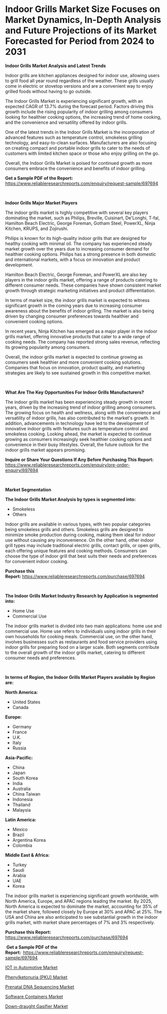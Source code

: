 <p><h1>Indoor Grills Market Size Focuses on Market Dynamics, In-Depth Analysis and Future Projections of its Market Forecasted for Period from 2024 to 2031</h1></p><p><strong>Indoor Grills Market Analysis and Latest Trends</strong></p>
<p><p>Indoor grills are kitchen appliances designed for indoor use, allowing users to grill food all year round regardless of the weather. These grills usually come in electric or stovetop versions and are a convenient way to enjoy grilled foods without having to go outside.</p><p>The Indoor Grills Market is experiencing significant growth, with an expected CAGR of 13.7% during the forecast period. Factors driving this growth include the rising popularity of indoor grilling among consumers looking for healthier cooking options, the increasing trend of home cooking, and the convenience and versatility offered by indoor grills.</p><p>One of the latest trends in the Indoor Grills Market is the incorporation of advanced features such as temperature control, smokeless grilling technology, and easy-to-clean surfaces. Manufacturers are also focusing on creating compact and portable indoor grills to cater to the needs of customers with limited kitchen space or those who enjoy grilling on the go.</p><p>Overall, the Indoor Grills Market is poised for continued growth as more consumers embrace the convenience and benefits of indoor grilling.</p></p>
<p><strong>Get a Sample PDF of the Report:&nbsp;</strong> <a href="https://www.reliableresearchreports.com/enquiry/request-sample/697694">https://www.reliableresearchreports.com/enquiry/request-sample/697694</a></p>
<p>&nbsp;</p>
<p><strong>Indoor Grills Major Market Players</strong></p>
<p><p>The indoor grills market is highly competitive with several key players dominating the market, such as Philips, Breville, Cuisinart, De'Longhi, T-fal, Hamilton Beach Electric, George Foreman, Gotham Steel, PowerXL, Ninja Kitchen, KRUPS, and Zojirushi. </p><p>Philips is known for its high-quality indoor grills that are designed for healthy cooking with minimal oil. The company has experienced steady market growth over the years due to increasing consumer demand for healthier cooking options. Philips has a strong presence in both domestic and international markets, with a focus on innovation and product development.</p><p>Hamilton Beach Electric, George Foreman, and PowerXL are also key players in the indoor grills market, offering a range of products catering to different consumer needs. These companies have shown consistent market growth through strategic marketing initiatives and product differentiation.</p><p>In terms of market size, the indoor grills market is expected to witness significant growth in the coming years due to increasing consumer awareness about the benefits of indoor grilling. The market is also being driven by changing consumer preferences towards healthier and convenient cooking options.</p><p>In recent years, Ninja Kitchen has emerged as a major player in the indoor grills market, offering innovative products that cater to a wide range of cooking needs. The company has reported strong sales revenue, reflecting its growing popularity among consumers.</p><p>Overall, the indoor grills market is expected to continue growing as consumers seek healthier and more convenient cooking solutions. Companies that focus on innovation, product quality, and marketing strategies are likely to see sustained growth in this competitive market.</p></p>
<p>&nbsp;</p>
<p><strong>What Are The Key Opportunities For Indoor Grills Manufacturers?</strong></p>
<p><p>The indoor grills market has been experiencing steady growth in recent years, driven by the increasing trend of indoor grilling among consumers. The growing focus on health and wellness, along with the convenience and versatility of indoor grills, has also contributed to the market's growth. In addition, advancements in technology have led to the development of innovative indoor grills with features such as temperature control and smokeless cooking. Looking ahead, the market is expected to continue growing as consumers increasingly seek healthier cooking options and convenience in their busy lifestyles. Overall, the future outlook for the indoor grills market appears promising.</p></p>
<p><strong>Inquire or Share Your Questions If Any Before Purchasing This Report:</strong> <a href="https://www.reliableresearchreports.com/enquiry/pre-order-enquiry/697694">https://www.reliableresearchreports.com/enquiry/pre-order-enquiry/697694</a></p>
<p>&nbsp;</p>
<p><strong>Market Segmentation</strong></p>
<p><strong>The Indoor Grills Market Analysis by types is segmented into:</strong></p>
<p><ul><li>Smokeless</li><li>Others</li></ul></p>
<p><p>Indoor grills are available in various types, with two popular categories being smokeless grills and others. Smokeless grills are designed to minimize smoke production during cooking, making them ideal for indoor use without causing any inconvenience. On the other hand, other indoor grill types may include traditional electric grills, contact grills, or open grills, each offering unique features and cooking methods. Consumers can choose the type of indoor grill that best suits their needs and preferences for convenient indoor cooking.</p></p>
<p><strong>Purchase this Report:&nbsp;</strong><a href="https://www.reliableresearchreports.com/purchase/697694">https://www.reliableresearchreports.com/purchase/697694</a></p>
<p>&nbsp;</p>
<p><strong>The Indoor Grills Market Industry Research by Application is segmented into:</strong></p>
<p><ul><li>Home Use</li><li>Commercial Use</li></ul></p>
<p><p>The indoor grills market is divided into two main applications: home use and commercial use. Home use refers to individuals using indoor grills in their own households for cooking meals. Commercial use, on the other hand, involves businesses such as restaurants and food service providers using indoor grills for preparing food on a larger scale. Both segments contribute to the overall growth of the indoor grills market, catering to different consumer needs and preferences.</p></p>
<p>&nbsp;</p>
<p><strong>In terms of Region, the Indoor Grills Market Players available by Region are:</strong></p>
<p>
    <p> <strong> North America: </strong>
        <ul>
            <li>United States</li>
            <li>Canada</li>
        </ul>
        </p> 
    <p> <strong> Europe: </strong>
        <ul>
            <li>Germany</li>
            <li>France</li>
            <li>U.K.</li>
            <li>Italy</li>
            <li>Russia</li>
        </ul>
        </p> 
    <p> <strong> Asia-Pacific: </strong>
        <ul>
            <li>China</li>
            <li>Japan</li>
            <li>South Korea</li>
            <li>India</li>
            <li>Australia</li>
            <li>China Taiwan</li>
            <li>Indonesia</li>
            <li>Thailand</li>
            <li>Malaysia</li>
        </ul>
        </p> 
    <p> <strong> Latin America: </strong>
        <ul>
            <li>Mexico</li>
            <li>Brazil</li>
            <li>Argentina Korea</li>
            <li>Colombia</li>
        </ul>
        </p> 
    <p> <strong> Middle East & Africa: </strong>
        <ul>
            <li>Turkey</li>
            <li>Saudi</li>
            <li>Arabia</li>
            <li>UAE</li>
            <li>Korea</li>
        </ul>
    </p>
    </p>
<p><p>The indoor grills market is experiencing significant growth worldwide, with North America, Europe, and APAC regions leading the market. By 2025, North America is expected to dominate the market, accounting for 35% of the market share, followed closely by Europe at 30% and APAC at 25%. The USA and China are also anticipated to see substantial growth in the indoor grills market, with market share percentages of 7% and 3% respectively.</p></p>
<p><strong>Purchase this Report: </strong><a href="https://www.reliableresearchreports.com/purchase/697694">https://www.reliableresearchreports.com/purchase/697694</a></p>
<p>&nbsp;<strong>Get a Sample PDF of the Report:&nbsp;&nbsp;</strong><a href="https://www.reliableresearchreports.com/enquiry/request-sample/697694">https://www.reliableresearchreports.com/enquiry/request-sample/697694</a></p>
<p><strong></strong></p>
<p><p><a href="https://medium.com/@caylawisoky8698/iot-in-automotive-market-size-cagr-trends-2024-2030-33d56630bcb9">IOT in Automotive Market</a></p><p><a href="https://issuu.com/reportprime-2/docs/phenylketonuria-pku-market-size-2030.pptx">Phenylketonuria (PKU) Market</a></p><p><a href="https://medium.com/@caylawisoky8698/prenatal-dna-sequencing-market-size-market-outlook-and-market-forecast-2024-to-2031-0d94bd880e3c">Prenatal DNA Sequencing Market</a></p><p><a href="https://medium.com/@christinegreen87/software-containers-market-competitive-analysis-market-trends-and-forecast-to-2031-3cf9f0a49a6a">Software Containers Market</a></p><p><a href="https://issuu.com/reportprime-2/docs/down-draught-gasifier-market-size-2030.pptx">Down-draught Gasifier Market</a></p></p>